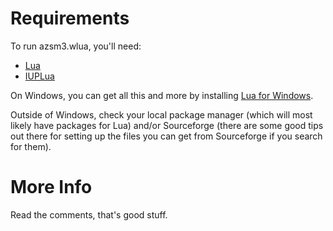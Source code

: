 # Requirements

To run azsm3.wlua, you'll need:

- [Lua](http://lua.org)
- [IUPLua](http://www.tecgraf.puc-rio.br/iup/)

On Windows, you can get all this and more by installing [Lua for Windows](http://code.google.com/p/luaforwindows/downloads/detail?name=LuaForWindows_v5.1.4-40.exe).

Outside of Windows, check your local package manager (which will most likely have packages for Lua) and/or Sourceforge (there are some good tips out there for setting up the files you can get from Sourceforge if you search for them).

# More Info
Read the comments, that's good stuff.
